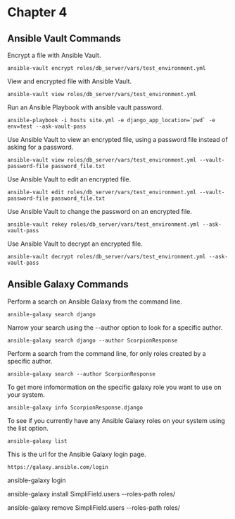 # Chapter 4

## Ansible Vault Commands

Encrypt a file with Ansible Vault.
```
ansible-vault encrypt roles/db_server/vars/test_environment.yml
```
View and encrypted file with Ansible Vault.
```
ansible-vault view roles/db_server/vars/test_environment.yml
```
Run an Ansible Playbook with ansible vault password.
```
ansible-playbook -i hosts site.yml -e django_app_location=`pwd` -e env=test --ask-vault-pass
```
Use Ansible Vault to view an encrypted file, using a password file instead of asking for a password.
```
ansible-vault view roles/db_server/vars/test_environment.yml --vault-password-file password_file.txt
```
Use Ansible Vault to edit an encrypted file.
```
ansible-vault edit roles/db_server/vars/test_environment.yml --vault-password-file password_file.txt
```
Use Ansible Vault to change the password on an encrypted file.
```
ansible-vault rekey roles/db_server/vars/test_environment.yml --ask-vault-pass
```
Use Ansible Vault to decrypt an encrypted file.
```
ansible-vault decrypt roles/db_server/vars/test_environment.yml --ask-vault-pass
```

## Ansible Galaxy Commands
Perform a search on Ansible Galaxy from the command line.
```
ansible-galaxy search django
```
Narrow your search using the --author option to look for a specific author.
```
ansible-galaxy search django --author ScorpionResponse
```
Perform a search from the command line, for only roles created by a specific author.
```
ansible-galaxy search --author ScorpionResponse
```
To get more infomormation on the specific galaxy role you want to use on your system.
```
ansible-galaxy info ScorpionResponse.django
```
To see if you currently have any Ansible Galaxy roles on your system using the list option.
```
ansible-galaxy list
```
This is the url for the Ansible Galaxy login page.
```
https://galaxy.ansible.com/login
```




ansible-galaxy login




ansible-galaxy install SimpliField.users --roles-path roles/




ansible-galaxy remove SimpliField.users --roles-path roles/





